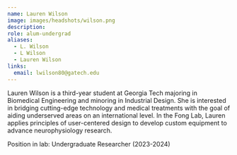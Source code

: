 ```yaml
---
name: Lauren Wilson
image: images/headshots/wilson.png
description: 
role: alum-undergrad
aliases:
  - L. Wilson
  - L Wilson
  - Lauren Wilson
links:
  email: lwilson80@gatech.edu
---
```


Lauren Wilson is a third-year student at Georgia Tech majoring in Biomedical Engineering and minoring in Industrial Design. She is interested in bridging cutting-edge technology and medical treatments with the goal of aiding underserved areas on an international level.  In the Fong Lab, Lauren applies principles of user-centered design to develop custom equipment to advance neurophysiology research. 

Position in lab: Undergraduate Researcher (2023-2024)<br>
